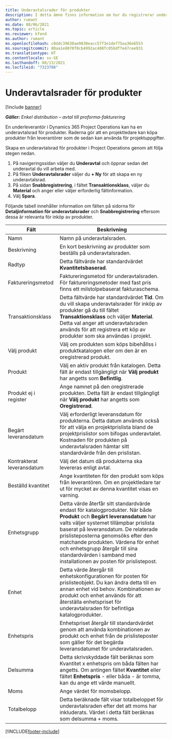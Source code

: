 ```yaml
---
title: Underavtalsrader för produkter
description: I detta ämne finns information om hur du registrerar underavtalsrader för produkter och använder de olika fälten för att registrera produktinköp från leverantörer.
author: rumant
ms.date: 08/06/2021
ms.topic: article
ms.reviewer: kfend
ms.author: rumant
ms.openlocfilehash: c0ddc39638ae9830eacc57f3e1def75aa36e6553
ms.sourcegitcommit: 80aa1e8070f0cb4992ac408fc05bdffe47cee931
ms.translationtype: HT
ms.contentlocale: sv-SE
ms.lasthandoff: 08/13/2021
ms.locfileid: "7323708"
---
```

# <a name="subcontract-lines-for-products"></a>Underavtalsrader för produkter

[!include [banner](../../includes/dataverse-preview.md)]

_**Gäller:** Enkel distribution – avtal till proforma-fakturering_

En underleverantör i Dynamics 365 Project Operations kan ha en underavtalsrad för produkter. Raderna gör att en projektledare kan köpa produkter från leverantörer som de sedan kan använda för projektuppgifter.

Skapa en underavtalsrad för produkter i Project Operations genom att följa stegen nedan.

1. På navigeringssidan väljer du **Underavtal** och öppnar sedan det underavtal du vill arbeta med. 
2. På fliken **Underavtalsrader** väljer du **+ Ny** för att skapa en ny underavtalsrad.
3. På sidan **Snabbregistrering**, i fältet **Transaktionsklass**, väljer du **Material** och anger eller väljer erforderlig fältinformation. 
4. Välj **Spara**.

Följande tabell innehåller information om fälten på sidorna för **Detaljinformation för underavtalsrader** och **Snabbregistrering** eftersom dessa är relevanta för inköp av produkter.

| Fält | Beskrivning |
| ----- | ----------- |
| Namn | Namn på underavtalsraden. |
| Beskrivning | En kort beskrivning av produkter som beställs på underavtalsraden. |
| Radtyp | Detta fältvärde har standardvärdet **Kvantitetsbaserad**. |
| Faktureringsmetod |  Faktureringsmetod för underavtalsraden. För faktureringsmetoder med fast pris finns ett milstolpebaserat fakturaschema. |
| Transaktionsklass | Detta fältvärde har standardvärdet **Tid**. Om du vill skapa underavtalsrader för inköp av produkter gå du till fältet **Transaktionsklass** och väljer **Material**. Detta val anger att underavtalsraden används för att registrera ett köp av produkter som ska användas i projekt. |
| Välj produkt | Välj om produkten som köps bibehållss i produktkatalogen eller om den är en oregistrerad produkt. |
| Produkt | Välj en aktiv produkt från katalogen. Detta fält är endast tillgängligt när **Välj produkt** har angetts som **Befintlig**. |
| Produkt ej i register | Ange namnet på den oregistrerade produkten. Detta fält är endast tillgängligt när **Välj produkt** har angetts som **Oregistrerad**.  |
| Begärt leveransdatum | Välj erforderligt leveransdatum för produkterna. Detta datum används också för att välja en projektprislista bland de projektprislistor som bifogas underavtalet. Kostnaden för produkten på underavtalsraden hämtar sitt standardvärde från den prislistan. |
| Kontrakterat leveransdatum | Välj det datum då produkterna ska levereras enligt avtal.  |
| Beställd kvantitet | Ange kvantiteten för den produkt som köps från leverantören. Om en projektledare tar ut för mycket av denna kvantitet visas en varning. |
| Enhetsgrupp | Detta värde återfår sitt standardvärde endast för katalogprodukter. När både **Produkt** och **Begärt leveransdatum** har valts väljer systemet tillämpbar prislista baserat på leveransdatum. De relaterade prislisteposterna genomsöks efter den matchande produkten. Värdena för enhet och enhetsgrupp återgår till sina standardvärden i samband med installationen av posten för prislistepost. |
| Enhet | Detta värde återgår till enhetskonfigurationen för posten för prislisteobjekt. Du kan ändra detta till en annan enhet vid behov. Kombinationen av produkt och enhet används för att återställa enhetspriset för underavtalsraden för befintliga katalogprodukter. |
| Enhetspris | Enhetspriset återgår till standardvärdet genom att använda kombinationen av produkt och enhet från de prislisteposter som gäller för det begärda leveransdatumet för underavtalsraden.  |
| Delsumma | Detta skrivskyddade fält beräknas som Kvantitet x enhetspris om båda fälten har angetts. Om antingen fältet **Kvantitet** eller fältet **Enhetspris** - eller båda - är tomma, kan du ange ett värde manuellt.  |
| Moms | Ange värdet för momsbelopp. |
| Totalbelopp | Detta beräknade fält visar totalbeloppet för underavtalsraden efter det att moms har inkluderats. Värdet i detta fält beräknas som delsumma + moms. |


[!INCLUDE[footer-include](../../includes/footer-banner.md)]
